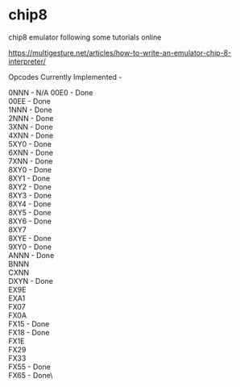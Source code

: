 # chip8
chip8 emulator following some tutorials online

https://multigesture.net/articles/how-to-write-an-emulator-chip-8-interpreter/

Opcodes Currently Implemented - 

0NNN - N/A
00E0 - Done\
00EE - Done\
1NNN - Done\
2NNN - Done\
3XNN - Done\
4XNN - Done\
5XY0 - Done\
6XNN - Done\
7XNN - Done\
8XY0 - Done\
8XY1 - Done\
8XY2 - Done\
8XY3 - Done\
8XY4 - Done\
8XY5 - Done\
8XY6 - Done\
8XY7\
8XYE - Done\
9XY0 - Done\
ANNN - Done\
BNNN\
CXNN\
DXYN - Done\
EX9E\
EXA1\
FX07\
FX0A\
FX15 - Done\
FX18 - Done\
FX1E\
FX29\
FX33\
FX55 - Done\
FX65 - Done\